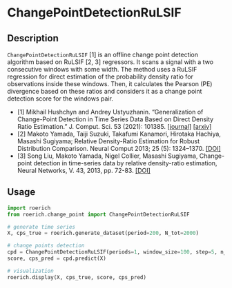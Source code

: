 # ChangePointDetectionRuLSIF

## Description

`ChangePointDetectionRuLSIF` [1] is an offline change point detection algorithm based on RuLSIF [2, 3] regressors. It scans a signal with a two consecutive windows with some width. The method uses a RuLSIF regression for direct estimation of the probability density ratio for observations inside these windows. Then, it calculates the Pearson (PE) divergence based on these ratios and considers it as a change point detection score for the windows pair.


- [1] Mikhail Hushchyn and Andrey Ustyuzhanin. “Generalization of Change-Point Detection in Time Series Data Based on Direct Density Ratio Estimation.” J. Comput. Sci. 53 (2021): 101385. [[journal]](https://doi.org/10.1016/j.jocs.2021.101385) [[arxiv]](https://doi.org/10.48550/arXiv.2001.06386)
- [2] Makoto Yamada, Taiji Suzuki, Takafumi Kanamori, Hirotaka Hachiya, Masashi Sugiyama; Relative Density-Ratio Estimation for Robust Distribution Comparison. Neural Comput 2013; 25 (5): 1324–1370. [[DOI]](https://doi.org/10.1162/NECO_a_00442)
- [3] Song Liu, Makoto Yamada, Nigel Collier, Masashi Sugiyama, Change-point detection in time-series data by relative density-ratio estimation, Neural Networks, V. 43, 2013, pp. 72-83.
[[DOI]](https://doi.org/10.1016/j.neunet.2013.01.012)

## Usage

```python
import roerich
from roerich.change_point import ChangePointDetectionRuLSIF

# generate time series
X, cps_true = roerich.generate_dataset(period=200, N_tot=2000)

# change points detection
cpd = ChangePointDetectionRuLSIF(periods=1, window_size=100, step=5, n_runs=1)
score, cps_pred = cpd.predict(X)

# visualization
roerich.display(X, cps_true, score, cps_pred)
```
